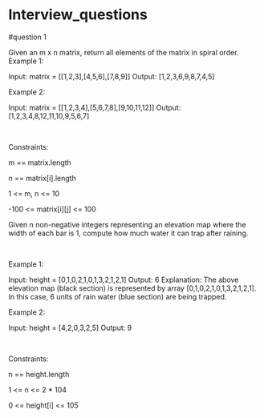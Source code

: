 # Interview_questions
#question 1

Given an m x n matrix, return all elements of the matrix in spiral order.
Example 1:

Input: matrix = [[1,2,3],[4,5,6],[7,8,9]]
Output: [1,2,3,6,9,8,7,4,5]


Example 2:

Input: matrix = [[1,2,3,4],[5,6,7,8],[9,10,11,12]]
Output: [1,2,3,4,8,12,11,10,9,5,6,7]


 

Constraints:

m == matrix.length

n == matrix[i].length

1 <= m, n <= 10

-100 <= matrix[i][j] <= 100



Given n non-negative integers representing an elevation map where the width of each bar is 1, compute how much water it can trap after raining.

 

Example 1:



Input: height = [0,1,0,2,1,0,1,3,2,1,2,1]
Output: 6
Explanation: The above elevation map (black section) is represented by array [0,1,0,2,1,0,1,3,2,1,2,1]. In this case, 6 units of rain water (blue section) are being trapped.


Example 2:

Input: height = [4,2,0,3,2,5]
Output: 9


 

Constraints:

n == height.length

1 <= n <= 2 * 104

0 <= height[i] <= 105

